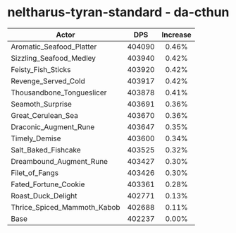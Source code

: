 # neltharus-tyran-standard - da-cthun
| Actor | DPS | Increase |
|---|:---:|:---:|
|Aromatic_Seafood_Platter|404090|0.46%|
|Sizzling_Seafood_Medley|403940|0.42%|
|Feisty_Fish_Sticks|403920|0.42%|
|Revenge_Served_Cold|403917|0.42%|
|Thousandbone_Tongueslicer|403878|0.41%|
|Seamoth_Surprise|403691|0.36%|
|Great_Cerulean_Sea|403670|0.36%|
|Draconic_Augment_Rune|403647|0.35%|
|Timely_Demise|403600|0.34%|
|Salt_Baked_Fishcake|403525|0.32%|
|Dreambound_Augment_Rune|403427|0.30%|
|Filet_of_Fangs|403426|0.30%|
|Fated_Fortune_Cookie|403361|0.28%|
|Roast_Duck_Delight|402771|0.13%|
|Thrice_Spiced_Mammoth_Kabob|402688|0.11%|
|Base|402237|0.00%|
